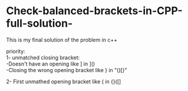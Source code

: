 # Check-balanced-brackets-in-CPP-full-solution-

This is my final solution of the problem in c++

priority:  
1- unmatched closing bracket:  
-Doesn't have an opening like ] in ]()   
-Closing the wrong opening bracket like } in "()[}"  

2- First unmathed opening bracket like ( in {}([]
